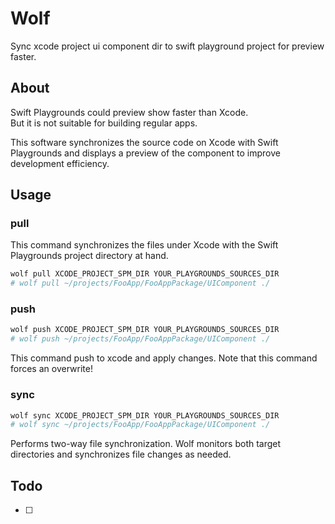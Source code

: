 # Wolf

Sync xcode project ui component dir to swift playground project for preview faster.

## About

Swift Playgrounds could preview show faster than Xcode.  
But it is not suitable for building regular apps.

This software synchronizes the source code on Xcode with Swift Playgrounds
and displays a preview of the component to improve development efficiency.

## Usage

### pull

This command synchronizes the files under Xcode with the Swift Playgrounds project directory at hand.

```bash
wolf pull XCODE_PROJECT_SPM_DIR YOUR_PLAYGROUNDS_SOURCES_DIR
# wolf pull ~/projects/FooApp/FooAppPackage/UIComponent ./
```

### push

```bash
wolf push XCODE_PROJECT_SPM_DIR YOUR_PLAYGROUNDS_SOURCES_DIR
# wolf push ~/projects/FooApp/FooAppPackage/UIComponent ./
```

This command push to xcode and apply changes.
Note that this command forces an overwrite!

### sync

```bash
wolf sync XCODE_PROJECT_SPM_DIR YOUR_PLAYGROUNDS_SOURCES_DIR
# wolf sync ~/projects/FooApp/FooAppPackage/UIComponent ./
```

Performs two-way file synchronization.
Wolf monitors both target directories and synchronizes file changes as needed.

## Todo

- [ ] 